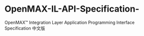 # OpenMAX-IL-API-Specification-
OpenMAX™ Integration Layer Application Programming Interface Specification 中文版
